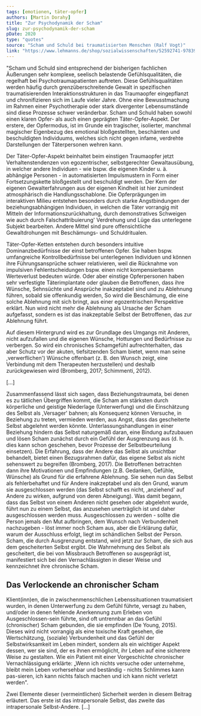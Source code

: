 ```yaml
---
tags: [emotionen, täter-opfer]
authors: [Martin Dorahy]
title: "Zur Psychodynamik der Scham"
slug: zur-psychodynamik-der-scham
pDate: 2020
type: "quotes"
source: "Scham und Schuld bei traumatisierten Menschen (Ralf Vogt)"
link: "https://www.lehmanns.de/shop/sozialwissenschaften/52592741-9783965431164-scham-und-schuld-bei-traumatisierten-menschen"
---
```


"Scham und Schuld sind entsprechend der bisherigen fachlichen Äußerungen sehr komplexe, seelisch belastende Gefühlsqualitäten, die regelhaft bei Psychotraumapatienten auftreten. Diese Gefühlsqualitäten werden häufig durch grenzüberschreitende Gewalt in spezifischen traumatisierenden Interaktionsstrukturen in das Traumaopfer eingepflanzt und chronifizieren sich im Laufe vieler Jahre. Ohne eine Bewusstmachung im Rahmen einer Psychotherapie oder stark divergenter Lebensumstände sind diese Prozesse schwer veränderbar. Scham und Schuld haben sowohl einen klaren Opfer- als auch einen geprägten Täter-Opfer-Aspekt. Der erstere, der Opfermodus, ist im Grunde ein tragischer, isolierter, manchmal magischer Eigenbezug des emotional bloßgestellten, beschämten und beschuldigten Individuums, welches sich nicht gegen infame, verdrehte Darstellungen der Täterpersonen wehren kann.

Der Täter-Opfer-Aspekt beinhaltet beim einstigen Traumaopfer jetzt Verhaltenstendenzen von egozentrischer, selbstgerechter Gewaltausübung, in welcher andere Individuen - wie bspw. die eigenen Kinder u. ä. abhängige Personen - in automatisierten Impulsmustern in Form einer Fortsetzungskette bloßgestellt und beschuldigt werden. Der Kern der eigenen Gewalterfahrungen aus der eigenen Kindheit ist hier zumindest atmosphärisch die Handlungsschablone. Die Opferprägungen im interaktiven Milieu entstehen besonders durch starke Angstbindungen der beziehungsabhängigen Individuen, in welchen die Täter vorrangig mit Mitteln der Informationszurückhaltung, durch demonstratives Schweigen wie auch durch Falschattribuierung' Verdrehung und Lüge das unterlegene Subjekt bearbeiten. Andere Mittel sind pure offensichtliche Gewaltdrohungen mit Beschämungs- und Schuldritualen.

Täter-Opfer-Ketten entstehen durch besonders intuitive Dominanzbedürfnisse der einst betroffenen Opfer. Sie haben bspw. umfangreiche Kontrollbedürfnisse bei unterlegenen Individuen und können ihre Führungsansprüche schwer relativieren, weil die Rücknahme von impulsiven Fehlentscheidungen bspw. einen nicht kompensierbaren Werteverlust bedeuten würde. Oder aber einstige Opferpersonen haben sehr verfestigte Täterimplantate oder glauben die Betroffenen, dass ihre Wünsche, Sehnsüchte und Ansprüche inakzeptabel sind und zu Ablehnung führen, sobald sie offenkundig werden, So wird die Beschämung, die eine solche Ablehnung mit sich bringt, aus einer egozentrischen Perspektive erklärt. Nun wird nicht mehr die Ablehnung als Ursache der Scham aufgefasst, sondern es ist das inakzeptable Selbst der Betroffenen, das zur Ablehnung führt.

Auf diesem Hintergrund wird es zur Grundlage des Umgangs mit Anderen, nicht aufzufallen und die eigenen Wünsche, Hottungen und Bedürfnisse zu verbergen. So wird ein chronisches Schamgefühl aufrechterhalten, das aber Schutz vor der akuten, tiefsitzenden Scham bietet, wenn man seine ,verwerflichen') Wünsche offenbart (z. B. den Wunsch zeigt, eine Verbindung mit dem Therapeuten herzustellen) und deshalb zurückgewiesen wird (Bromberg, 2017; Schimmenti, 2012).

[…]

Zusammenfassend lässt sich sagen, dass Beziehungstraumata, bei denen es zu tätlichen Übergriffen kommt, die Scham am stärksten durch körperliche und geistige Niederlage (Unterwerfung) und die Einschätzung des Selbst als ,Versager' bahnen; als Konsequenz können Versuche, in Beziehung zu treten, vermieden werden, aus Angst, dass das gescheiterte Selbst abgelehnt werden könnte. Unterlassungshandlungen in einer Beziehung hindern das Selbst naturgemäß daran, eine Bindung aufzubauen und lösen Scham zunächst durch ein Gefühl der Ausgrenzung aus (d. h. dies kann schon geschehen, bevor Prozesse der Selbstbeurteilung einsetzen). Die Erfahrung, dass der Andere das Selbst als unsichtbar behandelt, bietet einen Bezugsrahmen dafür, das eigene Selbst als nicht sehenswert zu begreifen (Bromberg, 2017). Die Betroffenen betrachten dann ihre Motivationen und Empfindungen (z.B. Gedanken, Gefühle, Wünsche) als Grund für die erfahrene Ablehnung. Sie sehen nun das Selbst als fehlerbehaftet und für Andere inakzeptabel und als den Grund, warum sie ausgeschlossen werden (das Selbst schafft es nicht, ,anziehend' auf Andere zu wirken, aufgrund von deren Abneigung). Was damit begann, dass das Selbst von einem Anderen nicht gesehen oder abgelehnt wurde, führt nun zu einem Selbst, das anzusehen unerträglich ist und daher ausgeschlossen werden muss. Ausgeschlossen zu werden - sollte die Person jemals den Mut aufbringen, dem Wunsch nach Verbundenheit nachzugeben - löst immer noch Scham aus, aber die Erklärung dafür, warum der Ausschluss erfolgt, liegt im schändlichen Selbst der Person. Scham, die durch Ausgrenzung entstand, wird jetzt zur Scham, die sich aus dem gescheiterten Selbst ergibt. Die Wahrnehmung des Selbst als gescheitert, die bei von Missbrauch Betroffenen so ausgeprägt ist, manifestiert sich bei den Vernachlässigten in dieser Weise und kennzeichnet ihre chronische Scham.

## Das Verlockende an chronischer Scham

Klient(inn)en, die in zwischenmenschlichen Lebenssituationen traumatisiert wurden, in denen Unterwerfung zu dem Gefühl führte, versagt zu haben, und/oder in denen fehlende Anerkennung zum Erleben von Ausgeschlossen-sein führte, sind oft untrennbar an das Gefühl (chronischer) Scham gebunden, die sie empfinden (De Young, 2015). Dieses wird nicht vorrangig als eine toxische Kraft gesehen, die Wertschätzung, (soziale) Verbundenheit und das Gefühl der Selbstwirksamkeit im Leben mindert, sondern als ein wichtiger Aspekt dessen, wer sie sind, der es ihnen ermöglicht, ihr Leben auf eine sicherere Weise zu gestalten. Wie ein Patient mit einer Vorgeschichte chronischer Vernachlässigung erklärte: „Wenn ich nichts versuche oder unternehme, bleibt mein Leben vorhersehbar und beständig - nichts Schlimmes kann pas-sieren, ich kann nichts falsch machen und ich kann nicht verletzt werden".

Zwei Elemente dieser (vermeintlichen) Sicherheit werden in diesem Beitrag erläutert. Das erste ist das intrapersonale Selbst, das zweite das intrapersonale Selbst-Andere. […]
